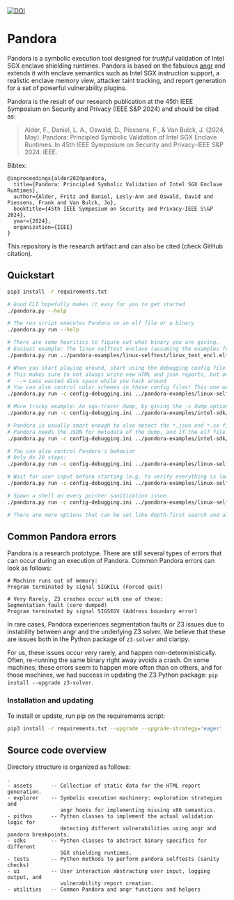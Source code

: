 [![DOI](https://zenodo.org/badge/730332035.svg)](https://zenodo.org/doi/10.5281/zenodo.10390330)

# Pandora

Pandora is a symbolic execution tool designed for *truthful* validation of Intel SGX enclave shielding runtimes. Pandora is based on the fabulous [angr](https://angr.io/) and extends it with enclave semantics such as Intel SGX instruction support, a realistic enclave memory view, attacker taint tracking, and report generation for a set of powerful vulnerability plugins.

Pandora is the result of our research publication at the 45th IEEE Symposium on Security and Privacy (IEEE S&P 2024) and should be cited as:


> Alder, F., Daniel, L. A., Oswald, D., Piessens, F., & Van Bulck, J. (2024, May). Pandora: Principled Symbolic Validation of Intel SGX Enclave Runtimes. In 45th IEEE Symposium on Security and Privacy-IEEE S&P 2024. IEEE.


Bibtex:

```
@inproceedings{alder2024pandora,
  title={Pandora: Principled Symbolic Validation of Intel SGX Enclave Runtimes},
  author={Alder, Fritz and Daniel, Lesly-Ann and Oswald, David and Piessens, Frank and Van Bulck, Jo},
  booktitle={45th IEEE Symposium on Security and Privacy-IEEE S\&P 2024},
  year={2024},
  organization={IEEE}
}
```

This repository is the research artifact and can also be cited (check GitHub citation).

## Quickstart

```bash
pip3 install -r requirements.txt

# Good CLI hopefully makes it easy for you to get started
./pandora.py --help

# The run script executes Pandora on an elf file or a binary
./pandora.py run --help

# There are some heuritics to figure out what binary you are giving. 
# Easiest example: The linux selftest enclave (assuming the examples folder exists):
./pandora.py run ../pandora-examples/linux-selftest/linux_test_encl.elf

# When you start playing around, start using the debugging config file
# This makes sure to not always write new HTML and json reports, but overwrites old reports
#  --> Less wasted disk space while you hack around
# You can also control color schemes in these config files! This one works well for our dark modes.
./pandora.py run -c config-debugging.ini ../pandora-examples/linux-selftest/linux_test_encl.elf

# More tricky example: An sgx-tracer dump, by giving the -s dump option:
./pandora.py run -c config-debugging.ini ../pandora-examples/intel-sdk/bin-and-sgxtrace/sgx_2.19.enclave.dump -s dump

# Pandora is usually smart enough to also detect the *.json and *.so files of the same name. If not, pass them explicitly
# Pandora needs the JSON for metadata of the dump, and if the elf file exists, can re-use its symbols to generate a backtrace
./pandora.py run -c config-debugging.ini ../pandora-examples/intel-sdk/bin-and-sgxtrace/sgx_2.19.enclave.dump -s dump --sdk-json-file=../pandora-examples/intel-sdk/bin-and-sgxtrace/sgx_2.19.enclave.json --sdk-elf-file=../pandora-examples/intel-sdk/bin-and-sgxtrace/sgx_2.19.enclave.so

# You can also control Pandora's behavior
# Only do 20 steps:
./pandora.py run -c config-debugging.ini ../pandora-examples/linux-selftest/linux_test_encl.elf -n 20

# Wait for user input before starting (e.g. to verify everything is loaded correctly)
./pandora.py run -c config-debugging.ini ../pandora-examples/linux-selftest/linux_test_encl.elf -a start=break

# Spawn a shell on every pointer sanitization issue
./pandora.py run -c config-debugging.ini ../pandora-examples/linux-selftest/linux_test_encl.elf -a ptr=shell

# There are more options that can be set like depth-first search and allowing enclave reentries. Check the help how to do that.
```

<!-- 
To get started quickly, we provide a Docker container:

```bash
# Load the Docker container pandora:artifact
docker load < ./pandora.docker

# Enter this Docker container and mount the folder
docker run -it -v ./:/pandora pandora:artifact

``` -->



## Common Pandora errors

Pandora is a research prototype. There are still several types of errors that can occur during an execution of Pandora. Common Pandora errors can look as follows:

```
# Machine runs out of memory:
Program terminated by signal SIGKILL (Forced quit)

# Very Rarely, Z3 crashes occur with one of these:
Segmentation fault (core dumped)
Program terminated by signal SIGSEGV (Address boundary error)
```

In rare cases, Pandora experiences segmentation faults or Z3 issues due to instability between angr and the underlying Z3 solver. We believe that these are issues both in the Python package of `z3-solver` and claripy. 

For us, these issues occur very rarely, and happen non-deterministically. Often, re-running the same binary right away avoids a crash. On some machines, these errors seem to happen more often than on others, and for those machines, we had success in updating the Z3 Python package: `pip install --upgrade z3-solver`.

### Installation and updating

To install or update, run pip on the requirements script:

```bash
pip3 install -r requirements.txt --upgrade --upgrade-strategy='eager'
```


## Source code overview

Directory structure is organized as follows:

```
.
- assets      -- Collection of static data for the HTML report generation.
- explorer    -- Symbolic execution machinery: exploration strategies and
                 angr hooks for implementing missing x86 semantics.
- pithos      -- Python classes to implement the actual validation logic for
                 detecting different vulnerabilities using angr and pandora breakpoints.
- sdks        -- Python classes to abstract binary specifics for different
                 SGX shielding runtimes.
- tests       -- Python methods to perform pandora selftests (sanity checks)
- ui          -- User interaction abstracting user input, logging output, and
                 vulnerability report creation.
- utilities   -- Common Pandora and angr functions and helpers
```
